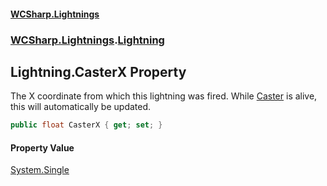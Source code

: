 #### [WCSharp.Lightnings](index.md 'index')
### [WCSharp.Lightnings](WCSharp.Lightnings.md 'WCSharp.Lightnings').[Lightning](WCSharp.Lightnings.Lightning.md 'WCSharp.Lightnings.Lightning')

## Lightning.CasterX Property

The X coordinate from which this lightning was fired. While [Caster](WCSharp.Lightnings.Lightning.Caster.md 'WCSharp.Lightnings.Lightning.Caster') is alive, this will automatically be updated.

```csharp
public float CasterX { get; set; }
```

#### Property Value
[System.Single](https://docs.microsoft.com/en-us/dotnet/api/System.Single 'System.Single')